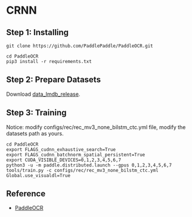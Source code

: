 # CRNN


## Step 1: Installing
```
git clone https://github.com/PaddlePaddle/PaddleOCR.git
```

```
cd PaddleOCR
pip3 install -r requirements.txt
```

## Step 2: Prepare Datasets
Download [data_lmdb_release](https://github.com/clovaai/deep-text-recognition-benchmark#download-lmdb-dataset-for-traininig-and-evaluation-from-here).

## Step 3: Training
Notice: modify configs/rec/rec_mv3_none_bilstm_ctc.yml file, modify the datasets path as yours.
```
cd PaddleOCR
export FLAGS_cudnn_exhaustive_search=True
export FLAGS_cudnn_batchnorm_spatial_persistent=True
export CUDA_VISIBLE_DEVICES=0,1,2,3,4,5,6,7
python3 -u -m paddle.distributed.launch --gpus 0,1,2,3,4,5,6,7  tools/train.py -c configs/rec/rec_mv3_none_bilstm_ctc.yml Global.use_visualdl=True
```

## Reference
- [PaddleOCR](https://github.com/PaddlePaddle/PaddleOCR)

